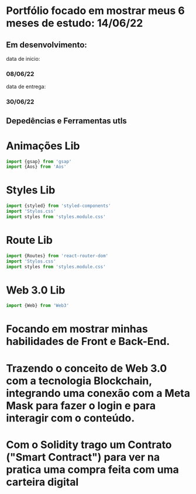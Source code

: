 # Portfólio focado em mostrar meus 6 meses de estudo: 14/06/22

<h2>Em desenvolvimento:</h2>
data de inicio: <h3>08/06/22</h3>
data de entrega: <h3>30/06/22</h3>


<h2>Depedências e Ferramentas utls</h2>

# Animações Lib
```javascript
import {gsap} from 'gsap'
import {Aos} from 'Aos'
```

# Styles Lib
```javascript
import {styled} from 'styled-components'
import 'Stylos.css'
import styles from 'styles.module.css'
```
# Route Lib
```javascript
import {Routes} from 'react-router-dom'
import 'Stylos.css'
import styles from 'styles.module.css'
```

# Web 3.0 Lib
```javascript
import {Web} from 'Web3'
```

<h1>
Focando em mostrar minhas habilidades de Front e Back-End.
</h1>
<h1>
Trazendo o conceito de Web 3.0 com a tecnologia Blockchain, integrando uma conexão com a Meta Mask para fazer o login e para interagir com o conteúdo.
</h1>
<h1>
Com o Solidity trago um Contrato ("Smart Contract") para ver na pratica uma compra feita com uma carteira digital
</h1>
